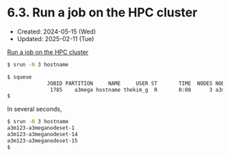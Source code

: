 # 6.3. Run a job on the HPC cluster
* Created: 2024-05-15 (Wed)
* Updated: 2025-02-11 (Tue)


[Run a job on the HPC cluster](https://cloud.google.com/cluster-toolkit/docs/quickstarts/slurm-cluster#run_a_job_on_the_hpc_cluster)

```bash
$ srun -N 3 hostname
```

```bash
$ squeue
             JOBID PARTITION     NAME     USER ST       TIME  NODES NODELIST(REASON)
              1785    a3mega hostname thekim_g  R       0:08      3 a3m123-a3meganodeset-[1,14-15]
$
```

In several seconds,
```bash
$ srun -N 3 hostname
a3m123-a3meganodeset-1
a3m123-a3meganodeset-14
a3m123-a3meganodeset-15
$
```

